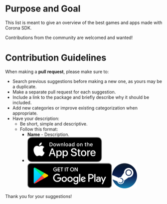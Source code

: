 # Purpose and Goal
This list is meant to give an overview of the best games and apps made with Corona SDK.

Contributions from the community are welcomed and wanted!

# Contribution Guidelines

When making a **pull request**, please make sure to:
- Search previous suggestions before making a new one, as yours may be a duplicate.
- Make a separate pull request for each suggestion.
- Include a link to the package and briefly describe why it should be included.
- Add new categories or improve existing categorization when appropriate.
- Have your description:
  - Be short, simple and descriptive.
  - Follow this format: 
    - **Name** - Description.
    + [![iOS](appstore_icon.svg)](https://itunes.apple.com/) [![Android](google_play_icon.svg)](https://play.google.com/)[![Steam](steam_icon.svg)](https://store.steampowered.com/)

Thank you for your suggestions!
